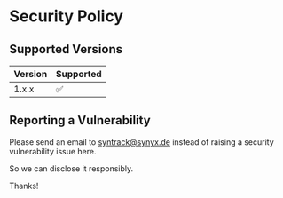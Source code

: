# Security Policy

## Supported Versions

| Version | Supported          |
| ------- | ------------------ |
| 1.x.x   | :white_check_mark: |

## Reporting a Vulnerability

Please send an email to [syntrack@synyx.de](mailto:syntrack@synyx.de?subject=synTrack%20Security%20Issue) instead of raising a security vulnerability issue here.

So we can disclose it responsibly.

Thanks!
